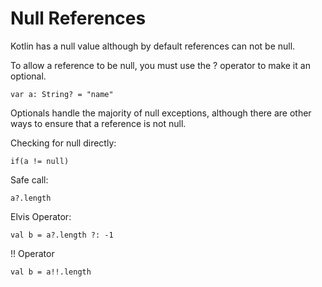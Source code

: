 # Null References


Kotlin has a null value although by default references can not be null. 


To allow a reference to be null, you must use the ? operator to make it an optional. 


```
var a: String? = "name"
```


Optionals handle the majority of null exceptions, although there are other ways to ensure that a reference is not null.


Checking for null directly:


```
if(a != null)
```


Safe call:


```
a?.length
```


Elvis Operator:


```
val b = a?.length ?: -1
```


!! Operator


```
val b = a!!.length
```


